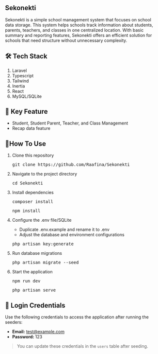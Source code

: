 ## Sekonekti
Sekonekti is a simple school management system that focuses on school data storage. This system helps schools track information about students, parents, teachers, and classes in one centralized location. With basic summary and reporting features, Sekonekti offers an efficient solution for schools that need structure without unnecessary complexity.

## 🛠️ Tech Stack
<ol>
    <li>Laravel</li>
    <li>Typescript</li>
    <li>Tailwind</li>
    <li>Inertia</li>
    <li>React</li>
    <li>MySQL/SQLite</li>
</ol>

## 🚀 Key Feature
<ul>
    <li>Student, Student Parent, Teacher, and Class Management</li>
    <li>Recap data feature</li>
</ul>

## 🎯How To Use
<ol>
    <li>
        <p>Clone this repository</p>
        <p><pre>git clone https://github.com/Raafina/Sekonekti</pre></p>
    </li>
    <li>
        <p>Navigate to the project directory</p>
        <p><pre>cd Sekonekti</pre></p>
    </li>
    <li>
        <p>Install dependencies</p>
        <p><pre>composer install</pre></p>
        <p><pre>npm install</pre></p>
    </li>
    <li>
        <p>Configure the .env file/SQLite</p>
        <ul>
            <li>Duplicate .env.example and rename it to .env</li>
            <li>Adjust the database and environment configurations</li>
        </ul>
        <p><pre>php artisan key:generate</pre></p>
    </li>
    <li>
        <p>Run database migrations</p>
        <p><pre>php artisan migrate --seed</pre></p>
    </li>
    <li>
        <p>Start the application</p>
        <p><pre>npm run dev</pre></p>
        <p><pre>php artisan serve</pre></p>
    </li>
</ol>

## 🔐 Login Credentials

Use the following credentials to access the application after running the seeders:

- **Email:** test@example.com  
- **Password:** 123

> You can update these credentials in the `users` table after seeding.

